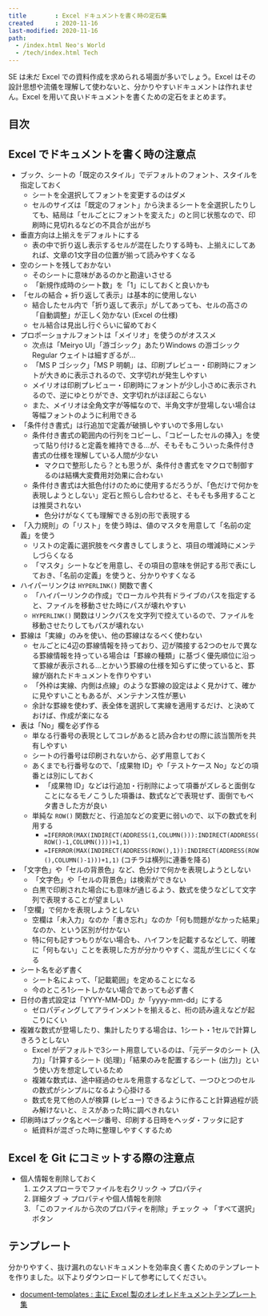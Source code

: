 ```yaml
---
title        : Excel ドキュメントを書く時の定石集
created      : 2020-11-16
last-modified: 2020-11-16
path:
  - /index.html Neo's World
  - /tech/index.html Tech
---
```


SE は未だ Excel での資料作成を求められる場面が多いでしょう。Excel はその設計思想や流儀を理解して使わないと、分かりやすいドキュメントは作れません。Excel を用いて良いドキュメントを書くための定石をまとめます。


## 目次


## Excel でドキュメントを書く時の注意点

- ブック、シートの「既定のスタイル」でデフォルトのフォント、スタイルを指定しておく
  - シートを全選択してフォントを変更するのはダメ
  - セルのサイズは「既定のフォント」から決まるシートを全選択したりしても、結局は「セルごとにフォントを変えた」のと同じ状態なので、印刷時に見切れるなどの不具合が出がち
- 垂直方向は上揃えをデフォルトにする
  - 表の中で折り返し表示するセルが混在したりする時も、上揃えにしてあれば、文章の1文字目の位置が揃って読みやすくなる
- 空のシートを残しておかない
  - そのシートに意味があるのかと勘違いさせる
  - 「新規作成時のシート数」を「1」にしておくと良いかも
- 「セルの結合 + 折り返して表示」は基本的に使用しない
  - 結合したセル内で「折り返して表示」がしてあっても、セルの高さの「自動調整」が正しく効かない (Excel の仕様)
  - セル結合は見出し行ぐらいに留めておく
- プロポーショナルフォントは「メイリオ」を使うのがオススメ
  - 次点は「Meiryo UI」「游ゴシック」あたりWindows の游ゴシック Regular ウェイトは細すぎるが…
  - 「MS P ゴシック」「MS P 明朝」は、印刷プレビュー・印刷時にフォントが大きめに表示されるので、文字切れが発生しやすい
  - メイリオは印刷プレビュー・印刷時にフォントが少し小さめに表示されるので、逆にゆとりができ、文字切れがほぼ起こらない
  - また、メイリオは全角文字が等幅なので、半角文字が登場しない場合は等幅フォントのように利用できる
- 「条件付き書式」は行追加で定義が破損しやすいので多用しない
  - 条件付き書式の範囲内の行列をコピーし、「コピーしたセルの挿入」を使って貼り付けると定義を維持できる…が、そもそもこういった条件付き書式の仕様を理解している人間が少ない
      - マクロで整形したら？とも思うが、条件付き書式をマクロで制御するのは結構大変費用対効果に合わない
  - 条件付き書式は大抵色付けのために使用するだろうが、「色だけで何かを表現しようとしない」定石と照らし合わせると、そもそも多用することは推奨されない
      - 色分けがなくても理解できる別の形で表現する
- 「入力規則」の「リスト」を使う時は、値のマスタを用意して「名前の定義」を使う
  - リストの定義に選択肢をベタ書きしてしまうと、項目の増減時にメンテしづらくなる
  - 「マスタ」シートなどを用意し、その項目の意味を併記する形で表にしておき、「名前の定義」を使うと、分かりやすくなる
- ハイパーリンクは `HYPERLINK()` 関数で書く
  - 「ハイパーリンクの作成」でローカルや共有ドライブのパスを指定すると、ファイルを移動させた時にパスが壊れやすい
  - `HYPERLINK()` 関数はリンクパスを文字列で控えているので、ファイルを移動させたりしてもパスが壊れない
- 罫線は「実線」のみを使い、他の罫線はなるべく使わない
  - セルごとに4辺の罫線情報を持っており、辺が隣接する2つのセルで異なる罫線情報を持っている場合は「罫線の種類」に基づく優先順位に沿って罫線が表示される…とかいう罫線の仕様を知らずに使っていると、罫線が崩れたドキュメントを作りやすい
  - 「外枠は実線、内側は点線」のような罫線の設定はよく見かけて、確かに見やすいこともあるが、メンテナンス性が悪い
  - 余計な罫線を使わず、表全体を選択して実線を適用するだけ、と決めておけば、作成が楽になる
- 表は「No」欄を必ず作る
  - 単なる行番号の表現としてコレがあると読み合わせの際に該当箇所を共有しやすい
  - シートの行番号は印刷されないから、必ず用意しておく
  - あくまでも行番号なので、「成果物 ID」や「テストケース No」などの項番とは別にしておく
      - 「成果物 ID」などは行追加・行削除によって項番がズレると面倒なことになるモノこうした項番は、数式などで表現せず、面倒でもベタ書きした方が良い
  - 単純な `ROW()` 関数だと、行追加などの変更に弱いので、以下の数式を利用する
      - `=IFERROR(MAX(INDIRECT(ADDRESS(1,COLUMN())):INDIRECT(ADDRESS(ROW()-1,COLUMN())))+1,1)`
      - `=IFERROR(MAX(INDIRECT(ADDRESS(ROW(),1)):INDIRECT(ADDRESS(ROW(),COLUMN()-1)))+1,1)` (コチラは横列に連番を降る)
- 「文字色」や「セルの背景色」など、色分けで何かを表現しようとしない
  - 「文字色」や「セルの背景色」は検索ができない
  - 白黒で印刷された場合にも意味が通じるよう、数式を使うなどして文字列で表現することが望ましい
- 「空欄」で何かを表現しようとしない
  - 空欄は「未入力」なのか「書き忘れ」なのか「何も問題がなかった結果」なのか、という区別が付かない
  - 特に何も記すつもりがない場合も、ハイフンを記載するなどして、明確に「何もない」ことを表現した方が分かりやすく、混乱が生じにくくなる
- シート名を必ず書く
  - シート名によって、「記載範囲」を定めることになる
  - 今のところ1シートしかない場合であっても必ず書く
- 日付の書式設定は「YYYY-MM-DD」か「yyyy-mm-dd」にする
  - ゼロパディングしてアラインメントを揃えると、桁の読み違えなどが起こりにくい
- 複雑な数式が登場したり、集計したりする場合は、1シート・1セルで計算しきろうとしない
  - Excel がデフォルトで3シート用意しているのは、「元データのシート (入力)」「計算するシート (処理)」「結果のみを配置するシート (出力)」という使い方を想定しているため
  - 複雑な数式は、途中経過のセルを用意するなどして、一つひとつのセルの数式がシンプルになるよう心掛ける
  - 数式を見て他の人が検算 (レビュー) できるように作ること計算過程が読み解けないと、ミスがあった時に調べきれない
- 印刷時はブック名とページ番号、印刷する日時をヘッダ・フッタに記す
  - 紙資料が混ざった時に整理しやすくするため


## Excel を Git にコミットする際の注意点

- 個人情報を削除しておく
    1. エクスプローラでファイルを右クリック → プロパティ
    2. 詳細タブ → プロパティや個人情報を削除
    3. 「このファイルから次のプロパティを削除」チェック → 「すべて選択」ボタン


## テンプレート

分かりやすく、抜け漏れのないドキュメントを効率良く書くためのテンプレートを作りました。以下よりダウンロードして参考にしてください。

- [document-templates : 主に Excel 製のオレオレドキュメントテンプレート集](https://github.com/Neos21/document-templates)
